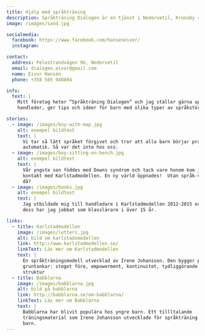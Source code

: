 ```yaml
---
title: Hjälp med språkträning
description: Språkträning Dialogen är en tjänst i Nedervetil, Kronoby som hjälper till med kommunikationen hos barn med hjälp av Karlstadmodellen.
image: /images/sand.jpg

socialmedia:
  facebook: https://www.facebook.com/hanseneivor/
  instagram:

contact:
  address: Pelostrandvägen 96, Nedervetil
  email: dialogen.eivor@gmail.com
  name: Eivor Hansén
  phone: +358 505 940804

info:
  text: |
    Mitt företag heter “Språkträning Dialogen” och jag ställer gärna upp och
    handleder, ger tips och idéer för barn med olika typer av språkstörningar.

stories:
  - image: /images/boy-with-map.jpg
    alt: exempel bildtext
    text: |
      Vi tar så lätt språket förgivet och tror att alla barn börjar prata per
      automatik. Så var det inte hos oss.
  - image: /images/boy-sitting-on-bench.jpg
    alt: exempel bildtext
    text: |
      Vår yngste son föddes med Downs syndrom och tack vare honom kom jag i
      kontakt med Karlstadmodellen. En ny värld öppnades!  Utan språk-vem är du
      då?
  - image: /images/books.jpg
    alt: exempel bildtext
    text: |
      Jag utbildade mig till handledare i Karlstadmodellen 2012-2015 och innan
      dess har jag jobbat som klasslärare i över 15 år.

links:
  - title: Karlstadmodellen
    image: /images/letters.jpg
    alt: bild om karlstadsmodellen
    link: http://www.karlstadmodellen.se/
    linkText: Läs mer om Karlstadmodellen
    text: |
      En språkträningsmodell utvecklad av Irene Johansson. Den bygger på fem
      gruntankar: steget före, empowerment, kontinuitet, tydliggörande och
      struktur
  - title: Babblarna
    image: /images/babblarna.jpg
    alt: bild på babblarna
    link: http://babblarna.se/om-babblarna/
    linkText: Läs mer om Babblarna
    text: |
      Babblarna har blivit populära hos yngre barn. Ett tillltalande
      träningsmaterial som Irene Johansson utvecklade för språkträning med yngre
      barn.
---
```

